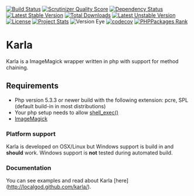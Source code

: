 [![Build Status](https://secure.travis-ci.org/localgod/karla.png?branch=master)](http://travis-ci.org/localgod/karla)
[![Scrutinizer Quality Score](https://scrutinizer-ci.com/g/localgod/Karla/badges/quality-score.png?s=5f6a3660329986ab8232c8010278f6545a028f4a)](https://scrutinizer-ci.com/g/localgod/Karla/)
[![Dependency Status](https://www.versioneye.com/user/projects/554c76fd5d47f2623100024a/badge.svg?style=flat)](https://www.versioneye.com/user/projects/554c76fd5d47f2623100024a)
[![Latest Stable Version](https://poser.pugx.org/localgod/karla/v/stable)](https://packagist.org/packages/localgod/karla) [![Total Downloads](https://poser.pugx.org/localgod/karla/downloads)](https://packagist.org/packages/localgod/karla) [![Latest Unstable Version](https://poser.pugx.org/localgod/karla/v/unstable)](https://packagist.org/packages/localgod/karla) [![License](https://poser.pugx.org/localgod/karla/license)](https://packagist.org/packages/localgod/karla)
[![Project Stats](https://www.openhub.net/p/Karla/widgets/project_thin_badge.gif)](https://www.openhub.net/p/Karla)
![Version Eye](http://php-eye.com/badge/visualphpunit/visualphpunit/tested.svg)
[![codecov](https://codecov.io/gh/localgod/karla/branch/master/graph/badge.svg?branch=master)](https://codecov.io/gh/localgod/karla?branch=master)
[![PHPPackages Rank](http://phppackages.org/p/localgod/karla/badge/rank.svg)](http://phppackages.org/p/localgod/karla)
# Karla

Karla is a ImageMagick wrapper written in php with support for method chaining. 

## Requirements

 * Php version 5.3.3 or newer build with the following extension: pcre, SPL (default build-in in most distributions)
 * Your php setup needs to allow [shell_exec()](http://php.net/manual/en/function.shell-exec.php)
 * [ImageMagick](http://www.imagemagick.org/)
 
### Platform support

Karla is developed on OSX/Linux but Windows support is build in and **should** work. 
Windows support is **not** tested during automated build.

### Documentation

You can see examples and read about Karla [here] (http://localgod.github.com/karla/). 
